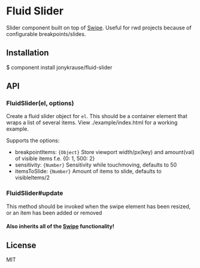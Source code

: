
# Fluid Slider

Slider component built on top of [Swipe](https://github.com/component/swipe). Useful for rwd projects because of configurable breakpoints/slides.


## Installation

$ component install jonykrause/fluid-slider


## API

### FluidSlider(el, options)

Create a fluid slider object for `el`. This should be a container element that wraps a list of several items. View ./example/index.html for a working example.

Supports the options:

 - breakpointItems: ```{Object}``` Store viewport width/px(key) and amount(val) of visible items f.e. {0: 1, 500: 2}
 - sensitivity: ```{Number}``` Sensitivity while touchmoving, defaults to 50
 - itemsToSlide: ```{Number}``` Amount of items to slide, defaults to visibleItems/2


### FluidSlider#update

This method should be invoked when the swipe element has been resized, or an item has been added or removed


#### Also inherits all of the [Swipe](https://github.com/component/swipe) functionality!

## License

  MIT
